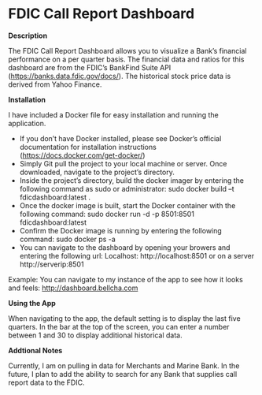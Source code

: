 # FDIC Call Report Dashboard

**Description**

The FDIC Call Report Dashboard allows you to visualize a Bank’s financial performance on a per quarter basis.  The financial data and ratios for this dashboard are from the FDIC’s BankFind Suite API (https://banks.data.fdic.gov/docs/).  The historical stock price data is derived from Yahoo Finance.

**Installation**

I have included a Docker file for easy installation and running the application.  
  -	If you don’t have Docker installed, please see Docker’s official documentation for installation instructions (https://docs.docker.com/get-docker/)
  -	Simply Git pull the project to your local machine or server.  Once downloaded, navigate to the project’s directory.  
  -	Inside the project’s directory, build the docker imager by entering the following command as sudo or administrator: sudo docker build –t fdicdashboard:latest .
  -	Once the docker image is built, start the Docker container with the following command: sudo docker run -d -p 8501:8501 fdicdashboard:latest
  -	Confirm the Docker image is running by entering the following command: sudo docker ps -a
  -	You can navigate to the dashboard by opening your browers and entering the following url: Localhost: http://localhost:8501 or on a server http://serverip:8501 

Example: You can navigate to my instance of the app to see how it looks and feels:  http://dashboard.bellcha.com

**Using the App**

When navigating to the app, the default setting is to display the last five quarters.  In the bar at the top of the screen, you can enter a number between 1 and 30 to display additional historical data.

**Addtional Notes**

Currently, I am on pulling in data for Merchants and Marine Bank.  In the future, I plan to add the ability to search for any Bank that supplies call report data to the FDIC.
